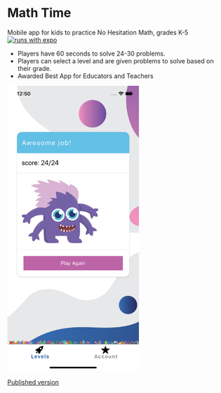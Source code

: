 # Math Time
Mobile app for kids to practice No Hesitation Math, grades K-5    
[![runs with expo](https://img.shields.io/badge/Runs%20with%20Expo-000.svg?style=flat-square&logo=EXPO&labelColor=f3f3f3&logoColor=000)](https://expo.io/)

* Players have 60 seconds to solve 24-30 problems.
* Players can select a level and are given problems to solve based on their grade. 
* Awarded Best App for Educators and Teachers


<img src="assets/screen-shot.png" alt="app" width="300"/>

[Published version](https://exp.host/@alenai/MathTime)




